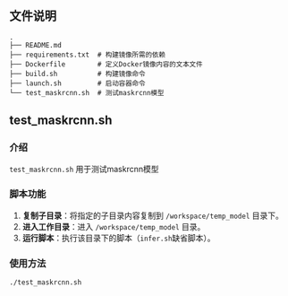 ## 文件说明
```
.
├── README.md
├── requirements.txt  # 构建镜像所需的依赖
├── Dockerfile        # 定义Docker镜像内容的文本文件
├── build.sh          # 构建镜像命令
├── launch.sh         # 启动容器命令
└── test_maskrcnn.sh  # 测试maskrcnn模型

```
## test_maskrcnn.sh

### 介绍
`test_maskrcnn.sh` 用于测试maskrcnn模型

### 脚本功能
1. **复制子目录**：将指定的子目录内容复制到 `/workspace/temp_model` 目录下。
2. **进入工作目录**：进入 `/workspace/temp_model` 目录。
3. **运行脚本**：执行该目录下的脚本（`infer.sh`缺省脚本）。

### 使用方法

```bash
./test_maskrcnn.sh 
```

